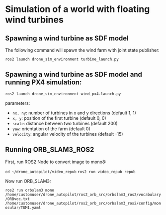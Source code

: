 # Simulation of a world with floating wind turbines
## Spawning a wind turbine as SDF model

The following command will spawn the wind farm with joint state publisher:

`ros2 launch drone_sim_environment turbine_launch.py`

## Spawning a wind turbine as SDF model and running PX4 simulation:
`ros2 launch drone_sim_environment wind_px4.launch.py`

parameters:

- `nx, ny`: number of turbines in x and y directions (default 1, 1)
- `x, y`: position of the first turbine (default 0, 0)
- `scale`: distance between two turbines (default 200)
- `yaw`: orientation of the farm (default 0)
- `velocity`: angular velocity of the turbines (default -15)

## Running ORB_SLAM3_ROS2
First, run ROS2 Node to convert image to mono8:

`cd ~/drone_autopilot/video_repub`
`ros2 run video_repub repub`

Now run ORB_SLAM3:

`ros2 run orbslam3 mono /home/customuser/drone_autopilot/ros2_orb_src/orbslam3_ros2/vocabulary/ORBvoc.txt /home/customuser/drone_autopilot/ros2_orb_src/orbslam3_ros2/config/monocular/TUM1.yaml
` 
